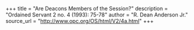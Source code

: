 +++
title = "Are Deacons Members of the Session?"
description = "Ordained Servant 2 no. 4 (1993): 75-78"
author = "R. Dean Anderson Jr."
source_url = "http://www.opc.org/OS/html/V2/4a.html"
+++
